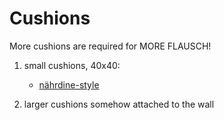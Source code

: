 # Cushions 

More cushions are required for MORE FLAUSCH!

1. small cushions, 40x40:
    * [nährdine-style](http://naehrdine.de/zenphoto/Pluesch/Kissen/)

2. larger cushions somehow attached to the wall
